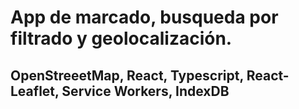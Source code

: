 # App de marcado, busqueda por filtrado y geolocalización.
## OpenStreeetMap, React, Typescript, React-Leaflet, Service Workers, IndexDB 